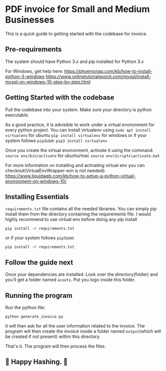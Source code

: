 # PDF invoice for Small and Medium Businesses
This is a quick guide to getting started with the codebase for invoice. 

## Pre-requirements
The system should have Python 3.x and pip installed for Python 3.x

For Windows, get help here:
https://phoenixnap.com/kb/how-to-install-python-3-windows
https://www.onlinetutorialspoint.com/mysql/install-mysql-on-windows-10-step-by-step.html

## Getting Started with the codebase
Pull the codebase into your system.
Make sure your directory is python executable.



As a good practice, it is advisible to work under a virtual environment for every python project.
You can install virtualenv using 
`sudo apt install virtualenv` for ubuntu
`pip install virtualenv` for windows
or if your system follows `pip3`use:
`pip3 install virtualenv`

Once you create the virtual environment, activate it using the command: 
`source env/bin/activate` for ubuntu/mac
`source env\Scripts\activate.bat`

For more information on installing and activating virtual env you can checkout(VirtualEnvWrapper-win is not needed): https://www.liquidweb.com/kb/how-to-setup-a-python-virtual-environment-on-windows-10/

## Installing Essentials
`requirements.txt` file contains all the needed libraries. You can simply pip install them from the directory containing the requirements file. I would highly recommend to use virtual env before doing any pip install
```
pip install -r requirements.txt
```
or if your system follows `pip3`use:
```
pip install -r requirements.txt
```
## Follow the guide next
Once your dependencies are installed. Look over the directory(folder) and you'll get a folder named `assets`. Put you logo inside this folder.

## Running the program
Run the python file: 
```
python generate_invoice.py
```
It will then ask for all the user information related to the invoice. The program will then create the invoice inside a folder named `output`(which will be created if not present) within this directory. 


That's it. The program will then process the files.
## 🎉 Happy Hashing. 🎉
